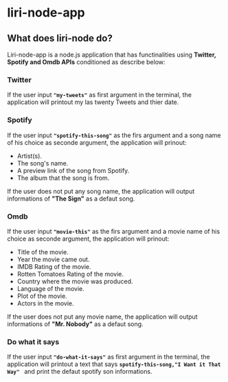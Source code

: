 # liri-node-app

## What does liri-node do?
Liri-node-app is a node.js application that has functinalities using **Twitter, Spotify and Omdb APIs** conditioned as describe below:

  ### Twitter
  If the user input **`"my-tweets"`** as first argument in the terminal, the application will printout my las twenty Tweets and thier date.
  
  ### Spotify
  If the user input **`"spotify-this-song"`** as the firs argument and a song name of his choice as seconde argument, the application will prinout:
  
  * Artist(s).
  * The song's name.
  * A preview link of the song from Spotify.
  * The album that the song is from.

  If the user does not put any song name, the application will output informations of **"The Sign"** as a defaut song.
   
  ### Omdb
  If the user input **`"movie-this"`** as the firs argument and a movie name of his choice as seconde argument, the application will prinout:
  
 * Title of the movie. 
 * Year the movie came out. 
 * IMDB Rating of the movie. 
 * Rotten Tomatoes Rating of the movie.
 * Country where the movie was produced.
 * Language of the movie.
 * Plot of the movie.
 * Actors in the movie.

 If the user does not put any movie name, the application will output informations of **"Mr. Nobody"** as a defaut song.
  
  ### Do what it says
  If the user input **`"do-what-it-says"`** as first argument in the terminal, the application will printout a text that says **```spotify-this-song,"I Want it That Way" ```** and print the defaut spotify son informations.
  
